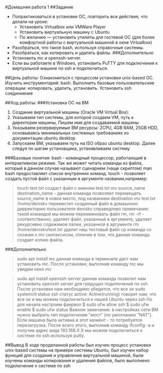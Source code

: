 #Домашняя работа 1
##Задание
+ Попрактиковаться в установке ОС, повторить все действия, что делали на уроке:
  + Установить Virtualbox или VMWare Player
  + Установить виртуальную машину с Ubuntu
  + По желанию — установить утилиты для гостевой ОС (для более комфортной работы с виртуальной машиной в окне Virtualbox)
+ Разобраться, что такое bash, используя справочные системы.
+ Разобраться, как копировать и удалять файлы.
###Дополнительно
+ Установить mc и openssh-server.
+ Если вы работаете в Windows, установить PuTTY для подключения к виртуальной машине по ssh и подключиться.

##Цель работы:
Ознакомиться с процессом установки unix-based ОС. Изучить инструментарий: bash. Выполнить базовые пользовательские операции: копировать, удалить, установить. Установить ssh соединиение

##Ход работы:
###Установка ОС на ВМ
1. Создание виртуальной машины (Oracle VM Virtual Box):
  1. Указываем тип системы, для которой создаем VM, путь к директории машины, Пишем имя для создаваемой машины
  2. Указываем резервируемые ВМ ресурсы: 2CPU, 4GB RAM, 25GB HDD, основываясь минимальных системных требованиях из документации ubuntu desktop
2. Запускаем ВМ, указываем путь на ISO образ ubuntu desktop. Далее следуя по шагам установщика, устанавливаем систему

###Базовые понятия:
bash - командный процессор, работающий в интерактивном режиме. Так же может читать команды из файла, который в данном случае называют сценарием (чаще скриптом)
man bash предоставляет список внутренних команд.
touch - позволяет создать пустой файл с указанным в аргументе названии,например: 
>touch test.txt
создаст файл с именем test.txt
mv source_name destination_name - данная команда позволяет перемещать
source_name в новое место, под названием destination
>mv test.txt /home/deniskv 
переместит созданный файл в домашнюю дирректорию пользователя deniskv
справедливо примечание: такой командой мы можем переименовать файл
rm, rm -rf - соответственно, удаляет файл, указанный в аргументе, удаляет рекурсивно содежимое папки, указанной в аргументе
>rm /home/deniskv/test.txt
удалит наш тестовый файл 
cp  команда со схожим с mv синтаксисом, отличие в том, что данная команда создает копию файла.

###Дополнительно
>sudo apt install mc
данная команда в терминале даст нам установить mc. После установки, выполнив команду
>mc 
мы увидем окно mc

>sudo apt install openssh-server
данная команда позволит нам установить openssh server для грядущих подключений по ssh
После установки нам необходимо убедится, что все ок
>sudo systemctl status ssh
статус
>active: Active(running) 
говорит нам, что все ок и мы можем подключиться к нашей Ubuntu через ssh
Но для начала настроим фаервол
>$ sudo ufw allow ssh
>$ sudo ufw enable
>$ sudo ufw status
Важное замечание: в настройках сети ВМ нужно выбрать тип подключения "мост" (по умолчанию "NAT"). Если машина была активна в этот момент - то потребуется перезагрузка. 
После всего этого, выполнив команду
>ifconfig -a
и получив адрес вида 192.168.Х.Х мы можем подключиться к системе по ssh используя putty.

##Вывод
В ходе проделанной работы был изучен процесс установки unix-based системы на примере системы Ubuntu, был изучен набор функций для создания и управления виртуальной машиной, были изучены команды копирования и удаления файлов, было выполнено подключение к системе по ssh


